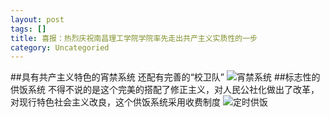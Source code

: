 ```yaml
---
layout: post
tags: []
title: 喜报：热烈庆祝南昌理工学院学院率先走出共产主义实质性的一步
category: Uncategoried
---
```

 ##具有共产主义特色的宵禁系统 
还配有完善的“校卫队”
![宵禁系统](https://github.com/dongqiceo/dongqiceo.github.io/blob/master/images/TIM%E5%9B%BE%E7%89%8720181123183423.jpg?raw=true "宵禁系统")
 ##标志性的供饭系统 
不得不说的是这个完美的搭配了修正主义，对人民公社化做出了改革，对现行特色社会主义改良，这个供饭系统采用收费制度
![定时供饭](https://github.com/dongqiceo/dongqiceo.github.io/blob/master/images/TIM%E5%9B%BE%E7%89%8720181123183439.jpg?raw=true "定时供饭")